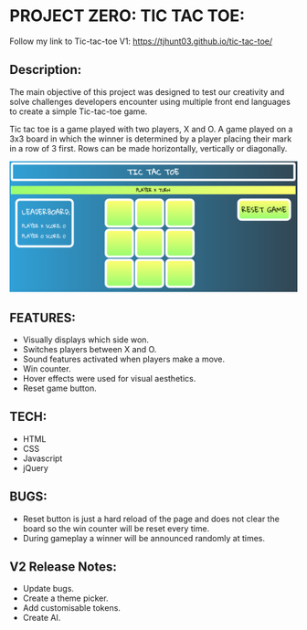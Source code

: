 # PROJECT ZERO: TIC TAC TOE:
Follow my link to Tic-tac-toe V1: https://tjhunt03.github.io/tic-tac-toe/


## Description:

The main objective of this project was designed to test our creativity and solve challenges  developers encounter using multiple front end languages to create a simple Tic-tac-toe game.

Tic tac toe is a game played with two players, X and O. A game played on a 3x3 board in which the winner is determined by a player placing their mark in a row of 3 first. Rows can be made horizontally, vertically or diagonally.



![Screenshot](/images/tictactoe.png)

## FEATURES:
 * Visually displays which side won.
 * Switches players between X and O.
 * Sound features activated when players make a move.
 * Win counter.
 * Hover effects were used for visual aesthetics.
 * Reset game button.

## TECH:
 * HTML
 * CSS
 * Javascript
 * jQuery

## BUGS:
  * Reset button is just a hard reload of the page and does not clear the board so the win counter will be reset every time.
 * During gameplay a winner will be announced randomly at times.


## V2 Release Notes:
* Update bugs.
* Create a theme picker.
* Add customisable tokens.
* Create AI.
